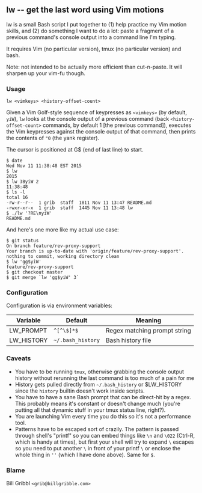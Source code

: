 ## lw -- get the last word using Vim motions

lw is a small Bash script I put together to (1) help practice my
Vim motion skills, and (2) do something I want to do a lot: paste
a fragment of a previous command's console output into a command
line I'm typing. 

It requires Vim (no particular version), tmux (no particular
version) and bash. 

Note: not intended to be actually more efficient than
cut-n-paste.  It will sharpen up your vim-fu though. 

### Usage

`lw <vimkeys> <history-offset-count>`

Given a Vim Golf-style sequence of keypresses as `<vimkeys>` (by
default, `yiW`), `lw` looks at the console output of a previous
command (back `<history-offset-count>` commands, by default 1
[the previous command]), executes the Vim keypresses against the
console output of that command, then prints the contents of `"0`
(the yank register).

The cursor is positioned at G$ (end of last line) to start. 

```
$ date
Wed Nov 11 11:38:48 EST 2015
$ lw
2015
$ lw 3ByiW 2
11:38:48
$ ls -l
total 16
-rw-r--r--  1 grib  staff  1811 Nov 11 13:47 README.md
-rwxr-xr-x  1 grib  staff  1445 Nov 11 13:48 lw
$ ./lw '?RE\nyiW'
README.md
```

And here's one more like my actual use case: 

```
$ git status
On branch feature/rev-proxy-support
Your branch is up-to-date with 'origin/feature/rev-proxy-support'.
nothing to commit, working directory clean
$ lw 'gg$yiW'
feature/rev-proxy-support
$ git checkout master
$ git merge `lw 'gg$yiW' 3`
```

### Configuration

Configuration is via environment variables:

| Variable | Default | Meaning |
|----------|---------|---------|
| LW_PROMPT | `^[^\$]*$` | Regex matching prompt string |
| LW_HISTORY | `~/.bash_history` | Bash history file | 


### Caveats 

 * You have to be running `tmux`, otherwise grabbing
   the console output history without rerunning the last command is
   too much of a pain for me
 * History gets pulled directly from `~/.bash_history` or
   $LW_HISTORY since the `history` builtin doesn't work inside
   scripts. 
 * You have to have a sane Bash prompt that can be direct-hit by
   a regex. This probably means it's constant or doesn't change
   much (you're putting all that dynamic stuff in your tmux
   status line, right?).  
 * You are launching Vim every time you do this so it's not a
   performance tool.   
 * Patterns have to be escaped sort of crazily.  The pattern is
   passed through shell's "printf" so you can embed things like
   `\n` and `\022` (Ctrl-R, which is handy at times), but first
   your shell will try to expand `\` escapes so you need to put
   another `\` in front of your printf `\` or enclose the whole
   thing in `''` (which I have done above).  Same for `$`.


### Blame

Bill Gribbl `<grib@billgribble.com>`
